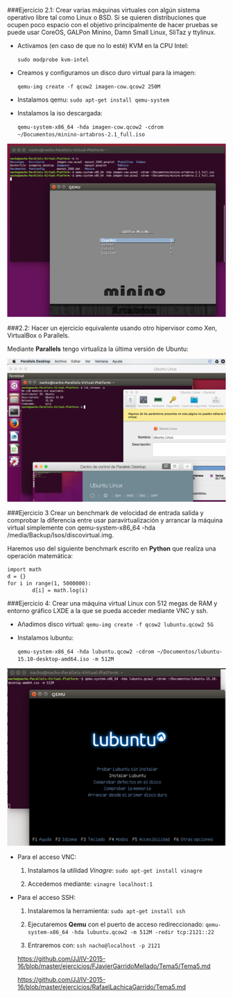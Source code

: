 ###Ejercicio 2.1: Crear varias máquinas virtuales con algún sistema operativo libre tal como Linux o BSD. Si se quieren distribuciones que ocupen poco espacio con el objetivo principalmente de hacer pruebas se puede usar CoreOS, GALPon Minino, Damn Small Linux, SliTaz y ttylinux.


- Activamos (en caso de que no lo esté) KVM en la CPU Intel:

	```sudo modprobe kvm-intel ```

- Creamos y configuramos un disco duro virtual para la imagen:

	```qemu-img create -f qcow2 imagen-cow.qcow2 250M ```

- Instalamos qemu:
	```sudo apt-get install qemu-system ```
	
- Instalamos la iso descargada:
	
	```qemu-system-x86_64 -hda imagen-cow.qcow2 -cdrom ~/Documentos/minino-artabros-2.1_full.iso```
	
![img](https://github.com/nachobit/ETSIIT/blob/master/backup/IV1516/ejercicios/tema5/mini0.png)


###2.2: Hacer un ejercicio equivalente usando otro hipervisor como Xen, VirtualBox o Parallels.

Mediante **Parallels** tengo virtualiza la última versión de Ubuntu:

![img](https://github.com/nachobit/ETSIIT/blob/master/backup/IV1516/ejercicios/tema5/para.png)


###Ejercicio 3 Crear un benchmark de velocidad de entrada salida y comprobar la diferencia entre usar paravirtualización y arrancar la máquina virtual simplemente con qemu-system-x86_64 -hda /media/Backup/Isos/discovirtual.img.

Haremos uso del siguiente benchmark escrito en **Python** que realiza una operación matemática:

```
import math
d = {}
for i in range(1, 5000000):
        d[i] = math.log(i)
```

###Ejercicio 4: Crear una máquina virtual Linux con 512 megas de RAM y entorno gráfico LXDE a la que se pueda acceder mediante VNC y ssh.

- Añadimos disco virtual:
	```qemu-img create -f qcow2 lubuntu.qcow2 5G```
	
- Instalamos lubuntu:
	
	```qemu-system-x86_64 -hda lubuntu.qcow2 -cdrom ~/Documentos/lubuntu-15.10-desktop-amd64.iso -m 512M```

![img](https://github.com/nachobit/ETSIIT/blob/master/backup/IV1516/ejercicios/tema5/lubuntu.png)

- Para el acceso VNC:
	1. Instalamos la utilidad *Vinagre*:
	```sudo apt-get install vinagre ```
	
	2. Accedemos mediante: ```vinagre localhost:1```
	
- Para el acceso SSH:
 
	1. Instalaremos la herramienta:
	```sudo apt-get install ssh```
	
	2. Ejecutaremos **Qemu** con el puerto de acceso redireccionado: 
	```qemu-system-x86_64 -hda lubuntu.qcow2 -m 512M -redir tcp:2121::22```
	
	3. Entraremos con: ``` ssh nacho@localhost -p 2121 ```

	
	
	
	https://github.com/JJ/IV-2015-16/blob/master/ejercicios/FJavierGarridoMellado/Tema5/Tema5.md
	
	https://github.com/JJ/IV-2015-16/blob/master/ejercicios/RafaelLachicaGarrido/Tema5.md
